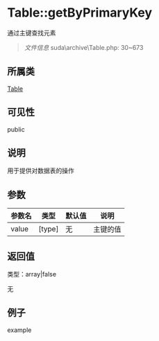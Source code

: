 # Table::getByPrimaryKey

通过主键查找元素

> *文件信息* suda\archive\Table.php: 30~673

## 所属类 

[Table](../Table.md)

## 可见性

 public 

## 说明

用于提供对数据表的操作



## 参数


| 参数名 | 类型 | 默认值 | 说明 |
|--------|-----|-------|-------|
| value |  [type] | 无 |  主键的值 |



## 返回值

类型：array|false

无



## 例子

example